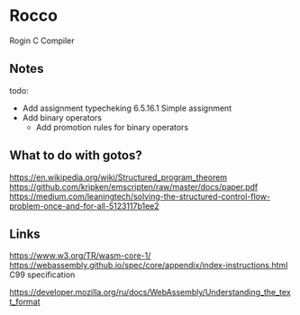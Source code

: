 # Rocco

Rogin C Compiler

## Notes

todo:

- Add assignment typecheking 6.5.16.1 Simple assignment
- Add binary operators
  - Add promotion rules for binary operators

## What to do with gotos?

https://en.wikipedia.org/wiki/Structured_program_theorem
https://github.com/kripken/emscripten/raw/master/docs/paper.pdf
https://medium.com/leaningtech/solving-the-structured-control-flow-problem-once-and-for-all-5123117b1ee2

## Links

https://www.w3.org/TR/wasm-core-1/
https://webassembly.github.io/spec/core/appendix/index-instructions.html
C99 specification

https://developer.mozilla.org/ru/docs/WebAssembly/Understanding_the_text_format
